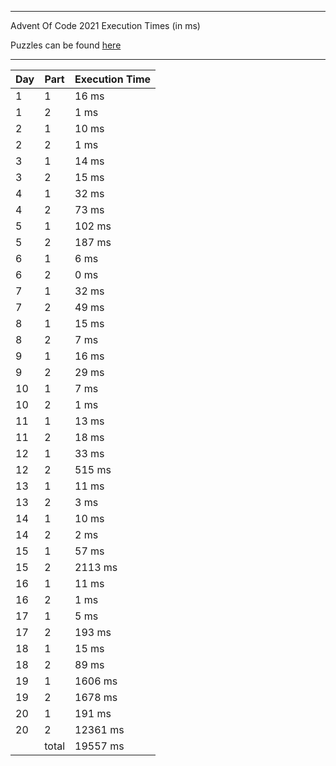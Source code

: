 ****

Advent Of Code 2021 Execution Times (in ms)

Puzzles can be found [here](https://adventofcode.com/2021/)

----

| Day | Part | Execution Time |
| --- | ---- | -------------- |
| 1 | 1 | 16 ms|
| 1 | 2 | 1 ms|
| 2 | 1 | 10 ms|
| 2 | 2 | 1 ms|
| 3 | 1 | 14 ms|
| 3 | 2 | 15 ms|
| 4 | 1 | 32 ms|
| 4 | 2 | 73 ms|
| 5 | 1 | 102 ms|
| 5 | 2 | 187 ms|
| 6 | 1 | 6 ms|
| 6 | 2 | 0 ms|
| 7 | 1 | 32 ms|
| 7 | 2 | 49 ms|
| 8 | 1 | 15 ms|
| 8 | 2 | 7 ms|
| 9 | 1 | 16 ms|
| 9 | 2 | 29 ms|
| 10 | 1 | 7 ms|
| 10 | 2 | 1 ms|
| 11 | 1 | 13 ms|
| 11 | 2 | 18 ms|
| 12 | 1 | 33 ms|
| 12 | 2 | 515 ms|
| 13 | 1 | 11 ms|
| 13 | 2 | 3 ms|
| 14 | 1 | 10 ms|
| 14 | 2 | 2 ms|
| 15 | 1 | 57 ms|
| 15 | 2 | 2113 ms|
| 16 | 1 | 11 ms|
| 16 | 2 | 1 ms|
| 17 | 1 | 5 ms|
| 17 | 2 | 193 ms|
| 18 | 1 | 15 ms|
| 18 | 2 | 89 ms|
| 19 | 1 | 1606 ms|
| 19 | 2 | 1678 ms|
| 20 | 1 | 191 ms|
| 20 | 2 | 12361 ms|
||total|19557 ms|